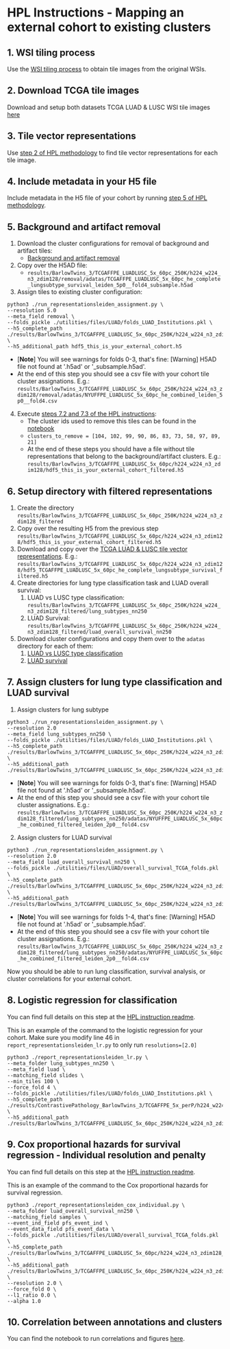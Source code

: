 # HPL Instructions - Mapping an external cohort to existing clusters

## 1. WSI tiling process
Use the [WSI tiling process](./README.md#WSI-tiling-process) to obtain tile images from the original WSIs.

## 2. Download TCGA tile images
Download and setup both datasets TCGA LUAD & LUSC WSI tile images [here](./README.md#TCGA-HPL-files)

## 3. Tile vector representations
Use [step 2 of HPL methodology](./README_HPL.md) to find tile vector representations for each tile image.

## 4. Include metadata in your H5 file
Include metadata in the H5 file of your cohort by running [step 5 of HPL methodology](./README_HPL.md).

## 5. Background and artifact removal
1. Download the cluster configurations for removal of background and artifact tiles:
   - [Background and artifact removal](https://drive.google.com/drive/folders/1K0F0rfKb2I_DJgmxYGl6skeQXWqFAGL4?usp=sharing)
2. Copy over the H5AD file:
   - `results/BarlowTwins_3/TCGAFFPE_LUADLUSC_5x_60pc_250K/h224_w224_n3_zdim128/removal/adatas/TCGAFFPE_LUADLUSC_5x_60pc_he_complete_lungsubtype_survival_leiden_5p0__fold4_subsample.h5ad`
3. Assign tiles to existing cluster configuration:

```
python3 ./run_representationsleiden_assignment.py \
--resolution 5.0
--meta_field removal \
--folds_pickle ./utilities/files/LUAD/folds_LUAD_Institutions.pkl \
--h5_complete_path ./results/BarlowTwins_3/TCGAFFPE_LUADLUSC_5x_60pc_250K/h224_w224_n3_zdim128/hdf5_TCGAFFPE_LUADLUSC_5x_60pc_he_complete_lungsubtype_survival.h5 \
--h5_additional_path hdf5_this_is_your_external_cohort.h5
```
- [**Note**] You will see warnings for folds 0-3, that's fine: [Warning] H5AD file not found at '.h5ad' or '_subsample.h5ad'.
- At the end of this step you should see a csv file with your cohort tile cluster assignations. E.g.: `results/BarlowTwins_3/TCGAFFPE_LUADLUSC_5x_60pc_250K/h224_w224_n3_zdim128/removal/adatas/NYUFFPE_LUADLUSC_5x_60pc_he_combined_leiden_5p0__fold4.csv`

4. Execute [steps 7.2 and 7.3 of the HPL instructions](./README_HPL.md):
   - The cluster ids used to remove this tiles can be found in the [notebook](https://github.com/AdalbertoCq/Histomorphological-Phenotype-Learning/blob/master/utilities/tile_cleaning/review_cluster_create_pickles.ipynb)
   - `clusters_to_remove = [104, 102, 99, 90, 86, 83, 73, 58, 97, 89, 21]`
   - At the end of these steps you should have a file without tile representations that belong to the background/artifact clusters. E.g.: `results/BarlowTwins_3/TCGAFFPE_LUADLUSC_5x_60pc/h224_w224_n3_zdim128/hdf5_this_is_your_external_cohort_filtered.h5`

## 6. Setup directory with filtered representations
1. Create the directory `results/BarlowTwins_3/TCGAFFPE_LUADLUSC_5x_60pc_250K/h224_w224_n3_zdim128_filtered`
2. Copy over the resulting H5 from the previous step `results/BarlowTwins_3/TCGAFFPE_LUADLUSC_5x_60pc/h224_w224_n3_zdim128/hdf5_this_is_your_external_cohort_filtered.h5`
3. Download and copy over the [TCGA LUAD & LUSC tile vector representations](./README.md#TCGA-HPL-files). E.g.: `results/BarlowTwins_3/TCGAFFPE_LUADLUSC_5x_60pc/h224_w224_n3_zdim128/hdf5_TCGAFFPE_LUADLUSC_5x_60pc_he_complete_lungsubtype_survival_filtered.h5`
4. Create directories for lung type classification task and LUAD overall survival:
   1. LUAD vs LUSC type classification: `results/BarlowTwins_3/TCGAFFPE_LUADLUSC_5x_60pc_250K/h224_w224_n3_zdim128_filtered/lung_subtypes_nn250`
   2. LUAD Survival: `results/BarlowTwins_3/TCGAFFPE_LUADLUSC_5x_60pc_250K/h224_w224_n3_zdim128_filtered/luad_overall_survival_nn250`
5. Download cluster configurations and copy them over to the `adatas` directory for each of them:
   1. [LUAD vs LUSC type classification](https://drive.google.com/drive/folders/1TcwIJuSNGl4GC-rT3jh_5cqML7hGR0Ht?usp=sharing)
   2. [LUAD survival](https://drive.google.com/drive/folders/1CaB1UArfvkAUxGkR5hv9eD9CMDqJhIIO?usp=sharing)

## 7. Assign clusters for lung type classification and LUAD survival

1. Assign clusters for lung subtype
```
python3 ./run_representationsleiden_assignment.py \
--resolution 2.0
--meta_field lung_subtypes_nn250 \
--folds_pickle ./utilities/files/LUAD/folds_LUAD_Institutions.pkl \
--h5_complete_path ./results/BarlowTwins_3/TCGAFFPE_LUADLUSC_5x_60pc_250K/h224_w224_n3_zdim128_filtered/hdf5_TCGAFFPE_LUADLUSC_5x_60pc_he_complete_lungsubtype_survival_filtered.h5 \
--h5_additional_path ./results/BarlowTwins_3/TCGAFFPE_LUADLUSC_5x_60pc_250K/h224_w224_n3_zdim128_filtered/hdf5_this_is_your_external_cohort_filtered.h5
```
- [**Note**] You will see warnings for folds 0-3, that's fine: [Warning] H5AD file not found at '.h5ad' or '_subsample.h5ad'.
- At the end of this step you should see a csv file with your cohort tile cluster assignations. E.g.: `results/BarlowTwins_3/TCGAFFPE_LUADLUSC_5x_60pc_250K/h224_w224_n3_zdim128_filtered/lung_subtypes_nn250/adatas/NYUFFPE_LUADLUSC_5x_60pc_he_combined_filtered_leiden_2p0__fold4.csv`

2. Assign clusters for LUAD survival
```
python3 ./run_representationsleiden_assignment.py \
--resolution 2.0
--meta_field luad_overall_survival_nn250 \
--folds_pickle ./utilities/files/LUAD/overall_survival_TCGA_folds.pkl \
--h5_complete_path ./results/BarlowTwins_3/TCGAFFPE_LUADLUSC_5x_60pc_250K/h224_w224_n3_zdim128_filtered/hdf5_TCGAFFPE_LUADLUSC_5x_60pc_he_complete_lungsubtype_survival_filtered.h5 \
--h5_additional_path ./results/BarlowTwins_3/TCGAFFPE_LUADLUSC_5x_60pc_250K/h224_w224_n3_zdim128_filtered/hdf5_this_is_your_external_cohort_filtered.h5
```
- [**Note**] You will see warnings for folds 1-4, that's fine: [Warning] H5AD file not found at '.h5ad' or '_subsample.h5ad'.
- At the end of this step you should see a csv file with your cohort tile cluster assignations. E.g.: `results/BarlowTwins_3/TCGAFFPE_LUADLUSC_5x_60pc_250K/h224_w224_n3_zdim128_filtered/lung_subtypes_nn250/adatas/NYUFFPE_LUADLUSC_5x_60pc_he_combined_filtered_leiden_2p0__fold4.csv`

Now you should be able to run lung classification, survival analysis, or cluster correlations for your external cohort.

## 8. Logistic regression for classification
You can find full details on this step at the [HPL instruction readme](./README_HPL.md).

This is an example of the command to the logistic regression for your cohort. Make sure you modify line 46 in `report_representationsleiden_lr.py` to only run `resolutions=[2.0]`
```
python3 ./report_representationsleiden_lr.py \
--meta_folder lung_subtypes_nn250 \
--meta_field luad \
--matching_field slides \
--min_tiles 100 \
--force_fold 4 \
--folds_pickle ./utilities/files/LUAD/folds_LUAD_Institutions.pkl \
--h5_complete_path ./results/ContrastivePathology_BarlowTwins_3/TCGAFFPE_5x_perP/h224_w224_n3_zdim128/hdf5_TCGAFFPE_5x_perP_he_complete_lungsubtype_survival.h5 \
--h5_additional_path ./results/BarlowTwins_3/TCGAFFPE_LUADLUSC_5x_60pc_250K/h224_w224_n3_zdim128_filtered/hdf5_this_is_your_external_cohort_filtered.h5
```

## 9. Cox proportional hazards for survival regression - Individual resolution and penalty
You can find full details on this step at the [HPL instruction readme](./README_HPL.md).

This is an example of the command to the Cox proportional hazards for survival regression.
```
python3 ./report_representationsleiden_cox_individual.py \
--meta_folder luad_overall_survival_nn250 \
--matching_field samples \
--event_ind_field pfs_event_ind \
--event_data_field pfs_event_data \
--folds_pickle ./utilities/files/LUAD/overall_survival_TCGA_folds.pkl \
--h5_complete_path ./results/BarlowTwins_3/TCGAFFPE_LUADLUSC_5x_60pc/h224_w224_n3_zdim128_filtered/hdf5_TCGAFFPE_LUADLUSC_5x_60pc_he_complete_lungsubtype_survival_filtered.h5 \ 
--h5_additional_path ./results/BarlowTwins_3/TCGAFFPE_LUADLUSC_5x_60pc_250K/h224_w224_n3_zdim128/hdf5_NYUFFPE_LUADLUSC_5x_60pc_he_combined_filtered.h5 \ 
--resolution 2.0 \
--force_fold 0 \
--l1_ratio 0.0 \
--alpha 1.0 
```

## 10. Correlation between annotations and clusters
You can find the notebook to run correlations and figures [here](https://github.com/AdalbertoCq/Histomorphological-Phenotype-Learning/blob/master/utilities/visualizations/cluster_correlations_figures.ipynb).
